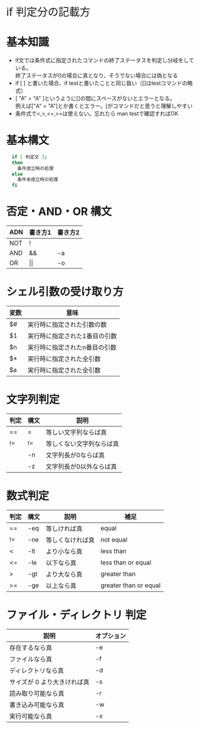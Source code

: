 <span style="font-size:200%"> if 判定分の記載方</span>

# 基本知識
- if文では条件式に指定されたコマンドの終了ステータスを判定し分岐をしている。  
終了ステータスが0の場合に真となり、そうでない場合には偽となる
- if [ ] と書いた場合、if testと書いたことと同じ扱い（[]はtestコマンドの略式）
- [ "A" = "A" ]というように[]の間にスペースがないとエラーとなる。  
例えば["A" = "A"]とか書くとエラー。[がコマンドだと思うと理解しやすい
- 条件式で<,>,<=,>=は使えない。忘れたら man testで確認すればOK


# 基本構文

```bash
  if [ 判定文 ]; 
  then
    条件成立時の処理
  else
    条件未成立時の処理
  fi
```

# 否定・AND・OR 構文

|ADN|書き方1|書き方2|
| --- | --- | --- |
| NOT | ! |  |
| AND | \&\& | -a |
| OR | \|\| | -o |

# シェル引数の受け取り方

|変数|意味|
| --- | --- | 
| $# | 実行時に指定された引数の数 |
| $1 | 実行時に指定された1番目の引数 |
| $n | 実行時に指定されたn番目の引数 |
| $* | 実行時に指定された全引数 |
| $a | 実行時に指定された全引数 |


# 文字列判定
| 判定 | 構文 | 説明 |
| --- | --- | --- | 
| == | = | 等しい文字列ならば真 | 
| != | != | 等しくない文字列ならば真 | 
|  | -n | 文字列長が0ならば真 | 
|  | -z | 文字列長が0以外ならば真 | 



# 数式判定

| 判定 | 構文 | 説明 | 補足 |
| --- | --- | --- | --- |
| == | -eq | 等しければ真 | equal |
| != | -ne | 等しくなければ真 | not equal |
| < | -lt | より小なら真 | less than |
| <= | -le | 以下なら真 | less than or equal |
| > | -gt | より大なら真 | greater than |
| >= | -ge | 以上なら真 | greater than or equal |

# ファイル・ディレクトリ 判定

| 説明 | オプション |
| --- | --- |
| 存在するなら真 | -e |
| ファイルなら真 | -f |
| ディレクトリなら真 | -d |
| サイズが 0 より大きければ真 | -s |
| 読み取り可能なら真 | -r |
| 書き込み可能なら真 | -w |
| 実行可能なら真 | -x |
